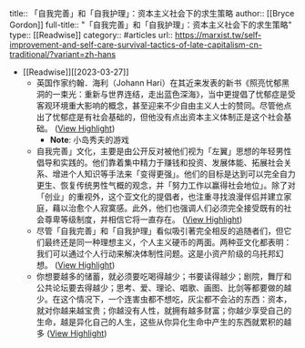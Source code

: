title:: 「自我完善」和「自我护理」：资本主义社会下的求生策略
author:: [[Bryce Gordon]]
full-title:: "「自我完善」和「自我护理」：资本主义社会下的求生策略"
type:: [[Readwise]]
category:: #articles
url:: https://marxist.tw/self-improvement-and-self-care-survival-tactics-of-late-capitalism-cn-traditional/?variant=zh-hans

- [[Readwise]][[2023-03-27]]
	- 英国作家约翰．海利（Johann Hari）在其近来发表的新书《照亮忧郁黑洞的一束光：重新与世界连结，走出蓝色深海》，当中更提倡了忧郁症是受客观环境重大影响的概念，甚至迎来不少自由主义人士的赞同。尽管他点出了忧郁症是有社会基础的，但他没有点出资本主义体制正是这个社会基础。 ([View Highlight](https://read.readwise.io/read/01gwg9v2jx0ygs5c1ycprr89vy))
		- **Note**: 小岛秀夫的游戏
	- 自我完善」文化，主要是由公开反对被他们视为「左翼」思想的年轻男性倡导和实践的。他们靠着集中精力于赚钱和投资、发展体能、拓展社会关系、增进个人知识等手法来「变得更强」。他们的目标是达到可以完全自力更生、恢复传统男性气概的观念，并「努力工作以赢得社会地位」。除了对「创业」的重视外，这个亚文化的提倡者，也注重寻找浪漫伴侣并建立家庭，藉以治愈个人寂寞感。此外，他们也强调人们必须完全接受既有的社会尊卑等级制度，并相信它将一直存在。 ([View Highlight](https://read.readwise.io/read/01gwg9y75akr3ke6vwt2dtf84n))
	- 尽管「自我完善」和「自我护理」看似吸引著完全相反的追随者们，但它们最终还是同一种理想主义，个人主义硬币的两面。两种亚文化都表明：我们可以通过个人行动来解决体制性问题。这是小资产阶级的乌托邦幻想。 ([View Highlight](https://read.readwise.io/read/01gwga1kc6b8n042sn8bfre16k))
	- 你想要越多的储蓄，就必须要吃喝得越少；书要读得越少；剧院，舞厅和公共论坛要去得越少；思考、爱、理论、唱歌、画图、比剑等都要做的越少。在这个情况下，一个连害虫都不想吃，灰尘都不会沾的东西：资本，就对你越来越宝贵；你越没有人性，就拥有越多财富；你越少享受自己的生命，越是异化自己的人生，这些从你异化生命中产生的东西就累积的越多 ([View Highlight](https://read.readwise.io/read/01gwga2yah9entx781map6fyhw))